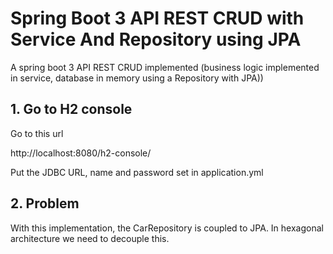 # Spring Boot 3 API REST CRUD with Service And Repository using JPA

A spring boot 3 API REST CRUD implemented (business logic implemented in service, database in memory using a Repository with JPA))

## 1. Go to H2 console

Go to this url

http://localhost:8080/h2-console/

Put the JDBC URL, name and password set in application.yml

## 2. Problem

With this implementation, the CarRepository is coupled to JPA. In hexagonal architecture we need to decouple this.

